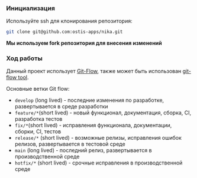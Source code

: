 ### Инициализация
Используйте ssh для клонирования репозитория:
```sh
git clone git@github.com:ostis-apps/nika.git
```
**Мы используем fork репозитория для внесения изменений**

### Ход работы
Данный проект использует [Git-Flow](https://www.gitkraken.com/learn/git/git-flow), также может быть использован [git-flow tool](https://github.com/nvie/gitflow).

Основные ветки Git flow:

* `develop` (long lived) - последние изменения по разработке,  развертывается в среде разработки
* `feature/*`(short lived) - новый функционал, документация, сборка, CI, разработка тестов
* `fix/*`(short lived) - исправления функционала, документации, сборки, CI, тестов
* `release/*` (short lived) - возможные релизы, исправления ошибок релизов, развертывается в тестовой среде
* `main` (long lived) - последний релиз, развертывается в производственной среде
* `hotfix/*` (short lived) - срочные исправления в производственной среде
